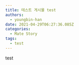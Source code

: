 ```yaml
---
title: 테스트 게시물 test
authors:
  - youngbin-han
date: 2021-04-29T06:27:36.085Z
categories:
  - Mate Story
tags:
  - test
---
```

test